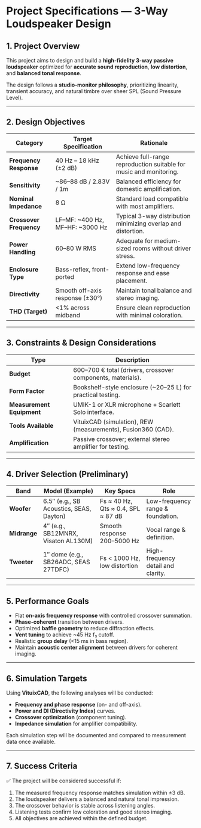# Project Specifications — 3-Way Loudspeaker Design

## 1. Project Overview
This project aims to design and build a **high-fidelity 3-way passive loudspeaker** optimized for **accurate sound reproduction**, **low distortion**, and **balanced tonal response**.

The design follows a **studio-monitor philosophy**, prioritizing linearity, transient accuracy, and natural timbre over sheer SPL (Sound Pressure Level).

---

## 2. Design Objectives

| Category | Target Specification | Rationale |
|-----------|----------------------|------------|
| **Frequency Response** | 40 Hz – 18 kHz (±2 dB) | Achieve full-range reproduction suitable for music and monitoring. |
| **Sensitivity** | ~86–88 dB / 2.83V / 1m | Balanced efficiency for domestic amplification. |
| **Nominal Impedance** | 8 Ω | Standard load compatible with most amplifiers. |
| **Crossover Frequency** | LF–MF: ~400 Hz, MF–HF: ~3000 Hz | Typical 3-way distribution minimizing overlap and distortion. |
| **Power Handling** | 60–80 W RMS | Adequate for medium-sized rooms without driver stress. |
| **Enclosure Type** | Bass-reflex, front-ported | Extend low-frequency response and ease placement. |
| **Directivity** | Smooth off-axis response (±30°) | Maintain tonal balance and stereo imaging. |
| **THD (Target)** | <1% across midband | Ensure clean reproduction with minimal coloration. |

---

## 3. Constraints & Design Considerations

| Type | Description |
|------|--------------|
| **Budget** | 600–700 € total (drivers, crossover components, materials). |
| **Form Factor** | Bookshelf-style enclosure (~20–25 L) for practical testing. |
| **Measurement Equipment** | UMIK-1 or XLR microphone + Scarlett Solo interface. |
| **Tools Available** | VituixCAD (simulation), REW (measurements), Fusion360 (CAD). |
| **Amplification** | Passive crossover; external stereo amplifier for testing. |

---

## 4. Driver Selection (Preliminary)

| Band | Model (Example) | Key Specs | Role |
|------|------------------|------------|------|
| **Woofer** | 6.5″ (e.g., SB Acoustics, SEAS, Dayton) | Fs ≈ 40 Hz, Qts ≈ 0.4, SPL ≈ 87 dB | Low-frequency range & foundation. |
| **Midrange** | 4″ (e.g., SB12MNRX, Visaton AL130M) | Smooth response 200–5000 Hz | Vocal range & definition. |
| **Tweeter** | 1″ dome (e.g., SB26ADC, SEAS 27TDFC) | Fs < 1000 Hz, low distortion | High-frequency detail and clarity. |

---

## 5. Performance Goals

- Flat **on-axis frequency response** with controlled crossover summation.
- **Phase-coherent** transition between drivers.
- Optimized **baffle geometry** to reduce diffraction effects.
- **Vent tuning** to achieve ~45 Hz f₃ cutoff.
- Realistic **group delay** (<15 ms in bass region).
- Maintain **acoustic center alignment** between drivers for coherent imaging.

---

## 6. Simulation Targets

Using **VituixCAD**, the following analyses will be conducted:
- **Frequency and phase response** (on- and off-axis).  
- **Power and DI (Directivity Index)** curves.  
- **Crossover optimization** (component tuning).  
- **Impedance simulation** for amplifier compatibility.  

Each simulation step will be documented and compared to measurement data once available.

---

## 7. Success Criteria

✅ The project will be considered successful if:
1. The measured frequency response matches simulation within ±3 dB.  
2. The loudspeaker delivers a balanced and natural tonal impression.  
3. The crossover behavior is stable across listening angles.  
4. Listening tests confirm low coloration and good stereo imaging.  
5. All objectives are achieved within the defined budget.
